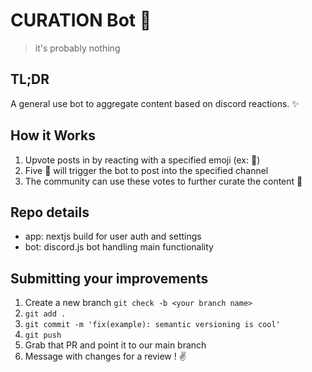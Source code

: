 # CURATION Bot 🤖

>it's probably nothing

## TL;DR

A general use bot to aggregate content based on discord reactions.  ✨

## How it Works

1. Upvote posts in by reacting with a specified emoji (ex: 📰)
2. Five 📰 will trigger the bot to post into the specified channel
3. The community can use these votes to further curate the content 🤙

## Repo details
 - app: nextjs build for user auth and settings
 - bot: discord.js bot handling main functionality

## Submitting your improvements

1. Create a new branch `git check -b <your branch name>`
2. `git add .`
3. `git commit -m 'fix(example): semantic versioning is cool'`
4. `git push`
5. Grab that PR and point it to our main branch
6. Message with changes for a review ! :v: